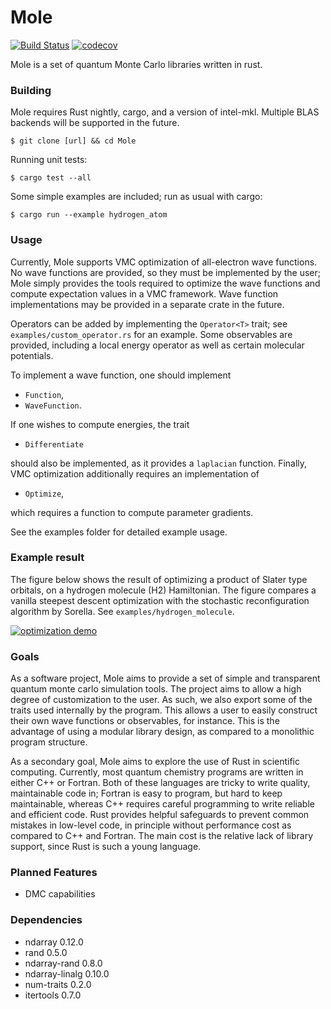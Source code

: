 # Mole

[![Build Status](https://travis-ci.com/Jvanrhijn/mole.svg?branch=master)](https://travis-ci.com/Jvanrhijn/mole)
[![codecov](https://codecov.io/gh/Jvanrhijn/mole/branch/master/graph/badge.svg)](https://codecov.io/gh/Jvanrhijn/mole)

Mole is a set of quantum Monte Carlo libraries written in rust.

### Building

Mole requires Rust nightly, cargo, and a version of intel-mkl. Multiple BLAS backends will be
supported in the future.

```
$ git clone [url] && cd Mole
```

Running unit tests:

```
$ cargo test --all
``` 

Some simple examples are included; run as usual with cargo:

```
$ cargo run --example hydrogen_atom
```

### Usage

Currently, Mole supports VMC optimization of all-electron wave functions. No wave functions
are provided, so they must be implemented by the user; Mole simply provides the
tools required to optimize the wave functions and compute expectation values in
a VMC framework. Wave function implementations may be provided in a separate
crate in the future.

Operators can be added by implementing the `Operator<T>` trait; see
`examples/custom_operator.rs` for an example. Some observables are
provided, including a local energy operator as well as certain
molecular potentials.

To implement a wave function, one should implement

* `Function`,
* `WaveFunction`.

If one wishes to compute energies, the trait

* `Differentiate`

should also be implemented, as it provides a `laplacian` function.
Finally, VMC optimization additionally requires an implementation of

* `Optimize`,

which requires a function to compute parameter gradients.

See the examples folder for detailed example usage.

### Example result

The figure below shows the result of optimizing a product of Slater type
orbitals, on a hydrogen molecule (H2)
Hamiltonian. The figure compares a vanilla steepest descent optimization with
the stochastic reconfiguration algorithm by Sorella. See `examples/hydrogen_molecule`.

[![optimization demo](https://i.imgur.com/TyHauh0.png)](https://i.imgur.com/TyHauh0.png)

### Goals

As a software project, Mole aims to provide a set of simple and transparent quantum monte carlo
simulation tools. The project aims to allow a high degree of customization to the user. As such,
we also export some of the traits used internally by the program. This allows a user to easily construct
their own wave functions or observables, for instance. This is the advantage of using a modular library
design, as compared to a monolithic program structure.

As a secondary goal, Mole aims to explore the use of Rust in scientific computing. Currently,
most quantum chemistry programs are written in either C++ or Fortran. Both of these languages are
tricky to write quality, maintainable code in; Fortran is easy to program, but hard to keep maintainable,
whereas C++ requires careful programming to write reliable and efficient code. 
Rust provides helpful safeguards to prevent common mistakes in low-level code, in principle without performance cost as
compared to C++ and Fortran. The main cost is the relative lack of library support, since
Rust is such a young language.

### Planned Features

* DMC capabilities

### Dependencies

* ndarray 0.12.0
* rand 0.5.0
* ndarray-rand 0.8.0
* ndarray-linalg 0.10.0
* num-traits 0.2.0
* itertools 0.7.0
